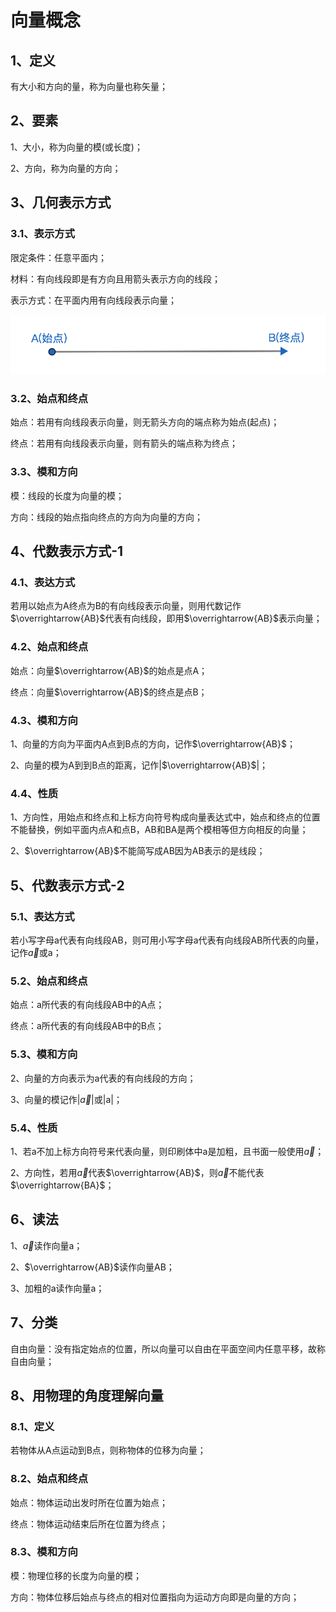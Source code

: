 # 向量概念

## 1、定义
有大小和方向的量，称为向量也称矢量；

## 2、要素
1、大小，称为向量的模(或长度)；

2、方向，称为向量的方向；

## 3、几何表示方式
### 3.1、表示方式
限定条件：任意平面内；

材料：有向线段即是有方向且用箭头表示方向的线段；

表示方式：在平面内用有向线段表示向量；

![](../images/向量01.png) 

### 3.2、始点和终点
始点：若用有向线段表示向量，则无箭头方向的端点称为始点(起点)；

终点：若用有向线段表示向量，则有箭头的端点称为终点；

### 3.3、模和方向
模：线段的长度为向量的模；

方向：线段的始点指向终点的方向为向量的方向；

## 4、代数表示方式-1
### 4.1、表达方式
若用以始点为A终点为B的有向线段表示向量，则用代数记作$\overrightarrow{AB}$代表有向线段，即用$\overrightarrow{AB}$表示向量；

### 4.2、始点和终点
始点：向量$\overrightarrow{AB}$的始点是点A；

终点：向量$\overrightarrow{AB}$的终点是点B；

### 4.3、模和方向
1、向量的方向为平面内A点到B点的方向，记作$\overrightarrow{AB}$；

2、向量的模为A到到B点的距离，记作|$\overrightarrow{AB}$|；

### 4.4、性质
1、方向性，用始点和终点和上标方向符号构成向量表达式中，始点和终点的位置不能替换，例如平面内点A和点B，AB和BA是两个模相等但方向相反的向量；

2、$\overrightarrow{AB}$不能简写成AB因为AB表示的是线段；

## 5、代数表示方式-2
### 5.1、表达方式
若小写字母a代表有向线段AB，则可用小写字母a代表有向线段AB所代表的向量，记作$\vec a$或a；

### 5.2、始点和终点
始点：a所代表的有向线段AB中的A点；

终点：a所代表的有向线段AB中的B点；

### 5.3、模和方向
2、向量的方向表示为a代表的有向线段的方向；

3、向量的模记作|$\vec a$|或|a|；

### 5.4、性质
1、若a不加上标方向符号来代表向量，则印刷体中a是加粗，且书面一般使用$\vec a$；

2、方向性，若用$\vec a$代表$\overrightarrow{AB}$，则$\vec a$不能代表$\overrightarrow{BA}$；

## 6、读法
1、$\vec a$读作向量a；

2、$\overrightarrow{AB}$读作向量AB；

3、加粗的a读作向量a；

## 7、分类
自由向量：没有指定始点的位置，所以向量可以自由在平面空间内任意平移，故称自由向量；

## 8、用物理的角度理解向量
### 8.1、定义
若物体从A点运动到B点，则称物体的位移为向量；

### 8.2、始点和终点
始点：物体运动出发时所在位置为始点；

终点：物体运动结束后所在位置为终点；

### 8.3、模和方向
模：物理位移的长度为向量的模；

方向：物体位移后始点与终点的相对位置指向为运动方向即是向量的方向；
